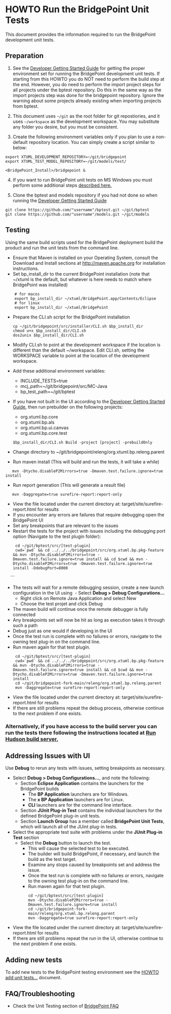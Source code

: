 # HOWTO Run the BridgePoint Unit Tests
This document provides the information required to run the BridgePoint development unit tests.  

Preparation 
-----------
1) See the [Developer Getting Started Guide](https://github.com/xtuml/bridgepoint/blob/master/doc-bridgepoint/process/Developer%20Getting%20Started%20Guide.md) for getting the proper environment set for running the BridgePoint development unit tests.  If starting from this HOWTO you do NOT need to perform the build step at the end.  However, you do need to perform the import project steps for all projects under the bptest repository.  Do this in the same way as the import projects step was done for the bridgepoint repository.  Ignore the warning about some projects already existing when importing projects from bptest.      

2) This document uses ```~/git``` as the root folder for git repostiories, and it uses ```~/workspace``` as the development workspace. You may substitute any folder you desire, but you must be consistent.

3) Create the following environment variables only if you plan to use a non-default repository location.  You can simply create a script similar to below:

```
export XTUML_DEVELOPMENT_REPOSITORY=~/git/bridgepoint
export XTUML_TEST_MODEL_REPOSITORY=~/git/models/test/

<BridgePoint_Install>/bridgepoint &
```

4) If you want to run BridgePoint unit tests on MS Windows you must perform some additional steps [described here.](https://github.com/xtuml/bridgepoint/blob/master/doc-bridgepoint/process/FAQ.md#windowstesting) 

5) Clone the bptest and models repository if you had not done so when running the [Developer Getting Started Guide](https://github.com/xtuml/bridgepoint/blob/master/doc-bridgepoint/process/Developer%20Getting%20Started%20Guide.md)  

```
git clone https://github.com/"username"/bptest.git ~/git/bptest
git clone https://github.com/"username"/models.git ~/git/models
```  

Testing  
-------  
Using the same build scripts used for the BridgePoint deployment build the product and run the unit tests from the command line.  
- Ensure that Maven is installed on your Operating System, consult the Download and Install sections at http://maven.apache.org for installation instructions.  
- Set bp_install_dir to the current BridgePoint installation (note that ~/xtuml is the default, but whatever is here needs to match where BridgePoint was installed)      
```
    # for macos
    export bp_install_dir ~/xtuml/BridgePoint.app/Contents/Eclipse
    # for linux
    export bp_install_dir ~/xtuml/BridgePoint
```
- Prepare the CLI.sh script for the BridgePoint installation    
    ```
    cp ~/git/bridgepoint/src/installer/CLI.sh $bp_install_dir
    chmod u+x $bp_install_dir/CLI.sh
    dos2unix $bp_install_dir/CLI.sh
    ```
- Modify CLI.sh to point at the development workspace if the location is different than the default ~/workspace.  Edit CLI.sh, setting the WORKSPACE variable to point at the location of the development workspace.      
- Add these additional environment variables:  
    * INCLUDE_TESTS=true  
    * mcj_path=~/git/bridgepoint/src/MC-Java  
    * bp_test_path=~/git/bptest    
- If you have not built in the UI according to the [Developer Getting Started Guide](https://github.com/xtuml/bridgepoint/blob/master/doc-bridgepoint/process/Developer%20Getting%20Started%20Guide.md), then run prebuilder on the following projects:  
	* org.xtuml.bp.core  
	* org.xtuml.bp.als  
	* org.xtuml.bp.ui.canvas  
	* org.xtuml.bp.core.test  
	
    ```
    $bp_install_dir/CLI.sh Build -project [project] -prebuildOnly  
    ```
- Change directory to ~/git/bridgepoint/releng/org.xtuml.bp.releng.parent  
- Run maven install (This will build and run the tests, it will take a while)  
```
   mvn -Dtycho.disableP2Mirrors=true -Dmaven.test.failure.ignore=true install
```
- Run report generation (This will generate a result file)  
```
   mvn -Daggregate=true surefire-report:report-only
```
- View the file located under the current directory at: target/site/surefire-report.html for results  
- If you encounter any errors are failures that require debugging open the BridgePoint UI  
- Set any breakpoints that are relevant to the issues  
- Restart the tests for the project with issues including the debugging port option (Navigate to the test plugin folder):  
     ```
      cd ~/git/bptest/src/[test-plugin]
      cwd=`pwd` && cd ../../../bridgepoint/src/org.xtuml.bp.pkg-feature && mvn -Dtycho.disableP2Mirrors=true -Dmaven.test.failure.ignore=true install && cd $cwd && mvn -Dtycho.disableP2Mirrors=true -Dmaven.test.failure.ignore=true install -DdebugPort=8000
     ```
- The tests will wait for a remote debugging session, create a new launch configuration in the UI using
  - Select **Debug > Debug Configurations...**  
  - Right click on Remote Java Application and select New
  - Choose the test projet and click Debug
- The maven build will continue once the remote debugger is fully connected
- Any breakpoints set will now be hit as long as execution takes it through such a path
- Debug just as one would if developing in the UI
- Once the test run is complete with no failures or errors, navigate to the owning test plug-in on the command line.  
- Run maven again for that test plugin.  
     ```
      cd ~/git/bptest/src/[test-plugin]
      cwd=`pwd` && cd ../../../bridgepoint/src/org.xtuml.bp.pkg-feature && mvn -Dtycho.disableP2Mirrors=true -Dmaven.test.failure.ignore=true install && cd $cwd && mvn -Dtycho.disableP2Mirrors=true -Dmaven.test.failure.ignore=true install
      cd ~/git/bridgepoint-fork-main/releng/org.xtuml.bp.releng.parent
      mvn -Daggregate=true surefire-report:report-only
     ```
- View the file located under the current directory at: target/site/surefire-report.html for results  
- If there are still problems repeat the debug process, otherwise continue to the next problem if one exists.  

### Alternatively, if you have access to the build server you can run the tests there following the instructions located at [Run Hudson build server.](https://docs.google.com/document/d/1B5sri4AyGV6lwe_BpIAsRPeX4eXPZTObCdEme53ZVVw/edit)

Addressing Issues with UI
-------------------------
Use **Debug** to rerun any tests with issues, setting breakpoints as necessary.
- Select **Debug > Debug Configurations...**, and note the following:
  - Section **Eclipse Application** contains the launchers for the BridgePoint builds
    - The **BP Application** launchers are for Windows.
    - The **x BP Application** launchers are for Linux.
    - **CLI** launchers are for the command line interface.
  - Section **JUnit Plug-in Test** contains the individual launchers for the defined BridgePoint plug-in unit tests.
  - Section **Launch Group** has a member called **BridgePoint Unit Tests**, which will launch all of the JUint plug-in tests.
- Select the appropriate test suite with problems under the **JUnit Plug-in Test** section
  - Select the **Debug** button to launch the test.
    - This will cause the selected test to be executed.
    - The builder will build BridgePoint, if necessary, and launch the build as the test target.  
    - Examine any stops caused by breakpoints set and address the issue.  
    - Once the test run is complete with no failures or errors, navigate to the owning test plug-in on the command line.  
    - Run maven again for that test plugin.  
      ```
      cd ~/git/bptest/src/[test-plugin]
      mvn -Dtycho.disableP2Mirrors=true -Dmaven.test.failure.ignore=true install
      cd ~/git/bridgepoint-fork-main/releng/org.xtuml.bp.releng.parent
      mvn -Daggregate=true surefire-report:report-only
      ```
- View the file located under the current directory at: target/site/surefire-report.html for results  
- If there are still problems repeat the run in the UI, otherwise continue to the next problem if one exists.  

Adding new tests  
----------------  
To add new tests to the BridgePoint testing environment see the [HOWTO add unit tests...](https://github.com/xtuml/bridgepoint/blob/master/doc-bridgepoint/process/HOWTO-add-unit-tests-to-testing-environment.md) document.  

FAQ/Troubleshooting
---------------
- Check the Unit Testing section of [BridgePoint FAQ](https://github.com/xtuml/bridgepoint/blob/master/doc-bridgepoint/process/FAQ.md#unittesting) 
